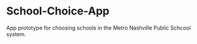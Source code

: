 # School-Choice-App
App prototype for choosing schools in the Metro Nashville Public Schcool system.
